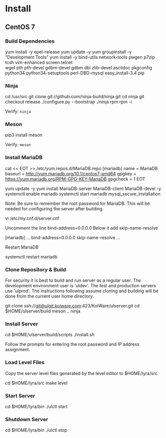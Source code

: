 # Install

## CentOS 7

### Build Dependencies 

yum install -y epel-release
yum update -y
yum groupinstall -y "Development Tools"
yum install -y bind-utils network-tools pwgen p7zip tcsh vim-enhanced screen telnet  \
            wget pth pth-devel gdbm-devel gdbm dbi zlib-devel asciidoc pkgconfig  \
            python34 python34-setuptools perl-DBD-mysql
easy_install-3.4 pip

### Ninja

cd /usr/src
git clone git://github.com/ninja-build/ninja.git
cd ninja 
git checkout release
./configure.py --bootstrap
./ninja rpm
rpm -i <insert ninja RPM filename here>

Verify: `ninja`

### Meson

pip3 install meson

Verify: `meson`

### Install MariaDB

cat << EOT >> /etc/yum.repos.d/MariaDB.repo
[mariadb]
name = MariaDB
baseurl = http://yum.mariadb.org/10.1/centos7-amd64
gpgkey = https://yum.mariadb.org/RPM-GPG-KEY-MariaDB
gpgcheck = 1
EOT

yum update -y
yum install MariaDB-server MariaDB-client MariaDB-devel -y
systemctl enable mariadb
systemctl start mariadb
mysql_secure_installation

Note: Be sure to remember the root password for MariaDB. This will be needed
for configuring the server after building.

vi /etc/my.cnf.d/server.cnf

Uncomment the line bind-address=0.0.0.0
Below it add skip-name-resolve

[mariadb]
...
bind-address=0.0.0.0
skip-name-resolve
...

Restart MariaDB

systemctl restart mariadb

### Clone Repository & Build

For security it is best to build and run server as a regular user. The 
development environment user is 'uldev'. The test and production servers use 
'ulprod'. The instructions following assume cloning and building will be done 
from the current user home directory.

git clone ssh://git@ulgit.koiware.com:423/KoiWare/ulserver.git
cd $HOME/ulserver/build
meson ..
ninja

### Install Server

cd $HOME/ulserver/build/scripts
./install.sh

Follow the prompts for entering the root password and IP address assignment.

### Load Level Files

Copy the server level files generated by the level editor to $HOME/lyra/src

cd $HOME/lyra/src
make level

### Start Server

cd $HOME/lyra/bin
./ulctl start

### Shutdown Server

cd $HOME/lyra/bin
./ulctl stop
